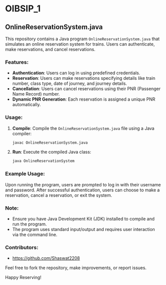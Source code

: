 # OIBSIP_1

## OnlineReservationSystem.java

This repository contains a Java program `OnlineReservationSystem.java` that simulates an online reservation system for trains. Users can authenticate, make reservations, and cancel reservations.

### Features:

- **Authentication**: Users can log in using predefined credentials.
- **Reservation**: Users can make reservations specifying details like train number, class type, date of journey, and journey details.
- **Cancellation**: Users can cancel reservations using their PNR (Passenger Name Record) number.
- **Dynamic PNR Generation**: Each reservation is assigned a unique PNR automatically.

### Usage:

1. **Compile**: Compile the `OnlineReservationSystem.java` file using a Java compiler:
   ```bash
   javac OnlineReservationSystem.java
   ```

2. **Run**: Execute the compiled Java class:
   ```bash
   java OnlineReservationSystem
   ```

### Example Usage:

Upon running the program, users are prompted to log in with their username and password. After successful authentication, users can choose to make a reservation, cancel a reservation, or exit the system.

### Note:

- Ensure you have Java Development Kit (JDK) installed to compile and run the program.
- The program uses standard input/output and requires user interaction via the command line.

### Contributors:

- https://github.com/Shaswat2208

Feel free to fork the repository, make improvements, or report issues.

Happy Reserving!
